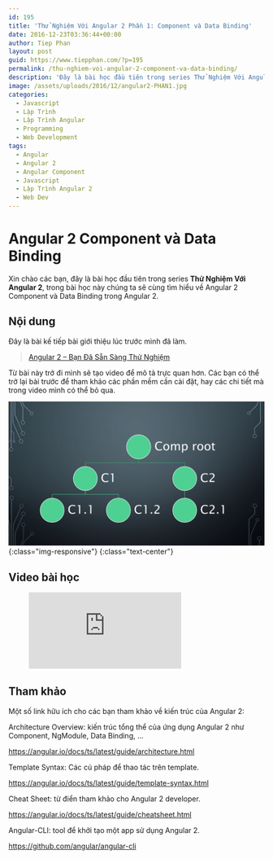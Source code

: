 ```yaml
---
id: 195
title: 'Thử Nghiệm Với Angular 2 Phần 1: Component và Data Binding'
date: 2016-12-23T03:36:44+00:00
author: Tiep Phan
layout: post
guid: https://www.tiepphan.com/?p=195
permalink: /thu-nghiem-voi-angular-2-component-va-data-binding/
description: 'Đây là bài học đầu tiên trong series Thử Nghiệm Với Angular 2, trong bài học này chúng ta sẽ cùng tìm hiểu về Angular 2 Component và Data Binding trong Angular 2.'
image: /assets/uploads/2016/12/angular2-PHAN1.jpg
categories:
  - Javascript
  - Lập Trình
  - Lập Trình Angular
  - Programming
  - Web Development
tags:
  - Angular
  - Angular 2
  - Angular Component
  - Javascript
  - Lập Trình Angular 2
  - Web Dev
---
```


# Angular 2 Component và Data Binding

Xin chào các bạn, đây là bài học đầu tiên trong series **Thử Nghiệm Với Angular 2**, trong bài học này chúng ta sẽ cùng tìm hiểu về Angular 2 Component và Data Binding trong Angular 2.

## Nội dung

Đây là bài kế tiếp bài giới thiệu lúc trước mình đã làm.

<blockquote data-secret="HnvnGsLN9y" class="wp-embedded-content">
  <p>
    <a href="https://www.tiepphan.com/angular-2-ban-da-san-sang-thu-nghiem/">Angular 2 &#8211; Bạn Đã Sẵn Sàng Thử Nghiệm</a>
  </p>
</blockquote>

Từ bài này trở đi mình sẽ tạo video để mô tả trực quan hơn. Các bạn có thể trở lại bài trước để tham khảo các phần mềm cần cài đặt, hay các chi tiết mà trong video mình có thể bỏ qua.

![Angular 2 Component Hierarchy](/assets/uploads/2016/12/component-hierarchy.png){:class="img-responsive"}
{:class="text-center"}

## Video bài học

<figure class="video_container">
  <iframe src="https://www.youtube.com/embed/eAYZVGhnYBg" frameborder="0" allowfullscreen="true"> </iframe>
</figure>


## Tham khảo

Một số link hữu ích cho các bạn tham khảo về kiến trúc của Angular 2:

Architecture Overview: kiến trúc tổng thể của ứng dụng Angular 2 như Component, NgModule, Data Binding, &#8230;

<a href="https://angular.io/docs/ts/latest/guide/architecture.html" target="_blank">https://angular.io/docs/ts/latest/guide/architecture.html</a>

Template Syntax: Các cú pháp để thao tác trên template.

<a href="https://angular.io/docs/ts/latest/guide/template-syntax.html" target="_blank">https://angular.io/docs/ts/latest/guide/template-syntax.html</a>

Cheat Sheet: từ điển tham khảo cho Angular 2 developer.

<a href="https://angular.io/docs/ts/latest/guide/cheatsheet.html" target="_blank">https://angular.io/docs/ts/latest/guide/cheatsheet.html</a>

Angular-CLI: tool để khởi tạo một app sử dụng Angular 2.

<a href="https://github.com/angular/angular-cli" target="_blank">https://github.com/angular/angular-cli</a>
